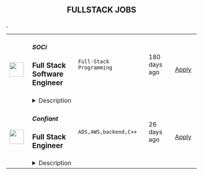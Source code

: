 <div align="center"><h2>FULLSTACK JOBS</h2></div><table><tr>
                <td width="100" height="100" rowspan="2">
                    <img src="https://weworkremotely.com/assets/IsotypeV2-1ebe3dd57673f3e8d02b7490bc0faaef55d6a95d3a4aaf17298bd3ed503ae7fe.svg" width="38px" height="auto">
                </td>
                <td width="300">
                    <h5>SOCi</h5>
                    <h3> Full Stack Software Engineer</h3>
                </td>
                <td width="300">
                    <code>Full-Stack Programming</code>
                </td>
                <td width="200">
                <text>180 days ago</text>
                </td>
                <td width="100" rowspan="2">
                <a href="https://weworkremotely.com/remote-jobs/soci-full-stack-software-engineer-1" align="right" target="_blank">Apply</a>
                </td>
            </tr>
            <tr>
                <td colspan="3">
                <details><summary>Description</summary>
                

<p>
  <strong>Headquarters:</strong> San Diego, CA
    <br /><strong>URL:</strong> <a href="https://engineering.meetsoci.com/">https://engineering.meetsoci.com/</a>
</p>

<div>About SOCi<br><br>
</div><div>
<br>SOCi is an award-winning all-in-one local marketing platform built specifically for "next-level" multi-location marketers. Our customers include top brands and influencers like Ace Hardware, Sport Clips, and Anytime Fitness who have the impossible challenge of managing their digital presence across hundreds and thousands of locations. The SOCi platform empowers local management of the entire customer journey across multiple mediums including local business listings, social, reviews, listening, ads, bots, and more. As the central command for multi-location marketers, SOCi makes the impossible possible by enabling top brands and their locations to strengthen and scale their digital presence across limitless local search and social pages while protecting what matters most, their reputation.<br><br>
</div><div>
<br>*** This is a fully remote position; <strong>international applicants welcome!<br></strong><br>
</div><div>
<br>Full Stack Web Developer<br><br>
</div><ul>
<li>As a member of an Empowered Product Team, you'll be accountable for deeply understanding the customer's problem, actively contributing to ideating on the solutions and measuring your impact through the results on our customers, not code written. You and your team will be responsible for creating the functional and technical specs and determining estimates to present to management. </li>
<li>A Product Team consists of 2 mobs (each mob consists of 3 engineers), an Engineering Manager (EM), a UX designer, and a Product Manager (PM). You'll be "mob programming" with the other engineers, in real-time over Zoom throughout the day, while ad-hoc collaborating with your EM, UX designer, and PM, as needed.</li>
<li>This position is fully remote, our teams are distributed across four continents. You'll be expected to have 6 hours of overlap with your team within the ~6am...~4pm PST (±2) window (varies by team).</li>
<li>You'll be deploying incremental slices of progress to production daily or even multiple times throughout the day; the only measure of progress is delivery of customer value to production.</li>
</ul><div>
<br> Requirements<br><br>
</div><ul>
<li>7+ years experience in building complex software systems</li>
<li>Deep understanding of object-oriented programming, ability to articulate the pros and cons of inheritance vs composition, discuss common design patterns, their applications and common mistakes when using them.</li>
<li>Deep understanding of relational database systems (MySQL, Postgres), including normalization (pros, cons), indexing strategies for large databases (100s millions of rows), and query optimization strategies (and common pitfalls).</li>
<li>Demonstrated track record of being able to balance making the right architectural decisions while moving fast do deliver customer value; can show examples of prior architectures built, articulate the tradeoffs and reasons for them. </li>
<li>Solid programming skills in a couple of languages (JS, PHP preferred, but not required).</li>
<li>Understanding of modern cloud technologies (AWS, GCP) and ability to use them to solve common technology problems in a simple and quick way. </li>
<li>Basic understanding of micro-services and service-oriented architectures, and the benefits and tradeoffs of monolith vs SOA, single-tenant vs multi-tenant systems.</li>
<li>High-level awareness of available ML technologies, ability to recognize their application in solving common business problems.</li>
<li>High-level awareness of basic visual and user experience principles (recognize obviously ugly and/or unusable experiences), and corresponding CSS skills to remedy them, in partnership with a UX designer.</li>
</ul><div>
<br>Why you’ll love it here<br><br>
</div><ul>
<li>Fully remote, diverse international team</li>
<li>An extremely talented group of engineers and tech leads to learn from</li>
<li>Work directly with product and technology executives</li>
<li>Active career coaching and professional development to keep you growing</li>
<li>Learning budget (books, online courses)</li>
<li>Directly see the impact of your work by working closely with customers and help build the fastest-growing mar-tech platform for top brands</li>
</ul><div>
<br>What's SOCi's culture like?<br><br>
</div><div>
<br>SOCi stands for Selfless, Overachievers, Customer Centric, and Innovative. We strive to be in service to each other, consider learning as Job #1. We are life-long learners and care to grow the company just as much as we care to grow each other. We obsess over the customer problems such that we can deliver the most valuable solutions to them. We hold each other accountable, are candid in our feedback, and expect you to do the same. It's okay to make mistakes, it's not okay to not learn from them. We partner strongly across departments and function, as we know it'll take a village to succeed. One team, one dream.<br><br>
</div><div>
<br>SOCi is an Equal Opportunity/Affirmative Action employer. All qualified applicants will receive consideration for employment without regard to race, color, religion, sex including sexual orientation and gender identity, national origin, disability, protected Veteran Status, or any other characteristic protected by applicable federal, state, or local law.<br><br>
</div>

<p><strong>To apply:</strong> <a href="https://weworkremotely.com/remote-jobs/soci-full-stack-software-engineer-1">https://weworkremotely.com/remote-jobs/soci-full-stack-software-engineer-1</a></p>

                </details>
                </td>
            </tr>,<tr>
                <td width="100" height="100" rowspan="2">
                    <img src="https://remotive.com/job/1224255/logo" width="38px" height="auto">
                </td>
                <td width="300">
                    <h5>Discourse</h5>
                    <h3>Full Stack Engineer - Customer Solutions Team</h3>
                </td>
                <td width="300">
                    <code>developer,javascript,rails,ruby</code>
                </td>
                <td width="200">
                <text>23 days ago</text>
                </td>
                <td width="100" rowspan="2">
                <a href="https://remotive.com/remote-jobs/software-dev/full-stack-engineer-customer-solutions-team-1224255" align="right" target="_blank">Apply</a>
                </td>
            </tr>
            <tr>
                <td colspan="3">
                <details><summary>Description</summary>
                <div class="h5"><em>Salary dependent on location and experience</em></div>
<p class="h1"> </p>
<p class="h1"><!--block-->About the job</p>
<p>You will work closely with some of Discourse’s largest clients to help them with their extensive customizations. You will also be contributing to Discourse’s core product and official plugins.</p>
<p><!--block--><br>Responsibilities include:<br><br></p>
<ul>
<li><!--block-->Communicate daily with clients and work with them to agree on work priorities</li>
<li><!--block-->Implement and document client features</li>
<li><!--block-->Discuss and decide with internal Discourse teams whether features are appropriate in core, or in client plugins</li>
<li><!--block-->Maintain client-specific features against latest core versions</li>
<li><!--block-->Highlight new critical core features to high-profile clients</li>
<li><!--block-->Schedule and deploy patches and upgrades</li>
</ul>
<p><!--block--><br><strong>About you</strong></p>
<p><!--block--></p>
<ul>
<li>You are an experienced full stack developer who has an interest in proposing and providing direct solutions to aid in customer success. You have excellent written and verbal communication skills and are comfortable working in a fully remote team.</li>
<li>You should be excited about customizing open-source solutions to fit a customer’s requirements.</li>
<li>You have Ruby, Rails and JavaScript experience; Discourse applicants usually complete a paid trial project prior to joining the team.</li>
<li>You should be kind to your co-workers. We believe in a welcoming workplace where people from different backgrounds and cultures work together to create something great.</li>
</ul>
<p> </p>
<p><!--block--><br><strong>About us</strong><br><br></p>
<p>There are many benefits to working at Discourse including a flexible work schedule, 5 weeks of holiday per year, funding for a co-working space, and more! <a href="https://www.discourse.org/team#benefits" rel="nofollow">Learn more</a>.<br><br></p>
<p><!--block--><br><strong>How to Apply</strong></p>
<p><!--block--><br>Please send a detailed cover letter along with your resume to <a href="mailto:jobs+wwr@discourse.org" rel="nofollow">jobs+wwr@discourse.org</a><br><br></p>
<!--block-->
<p><br><br></p>
<img src="https://remotive.com/job/track/1224255/blank.gif?source=public_api" alt=""/>
                </details>
                </td>
            </tr>,<tr>
                <td width="100" height="100" rowspan="2">
                    <img src="https://remotive.com/job/1339259/logo" width="38px" height="auto">
                </td>
                <td width="300">
                    <h5>Confiant</h5>
                    <h3>Full Stack Engineer</h3>
                </td>
                <td width="300">
                    <code>ADS,AWS,backend,C++</code>
                </td>
                <td width="200">
                <text>26 days ago</text>
                </td>
                <td width="100" rowspan="2">
                <a href="https://remotive.com/remote-jobs/software-dev/full-stack-engineer-1339259" align="right" target="_blank">Apply</a>
                </td>
            </tr>
            <tr>
                <td colspan="3">
                <details><summary>Description</summary>
                <p><em>Founded in 2013, Confiant is the cybersecurity leader at protecting people from malicious ads online. We are ridding the digital world of malvertising with every bad ad we detect. Our first-of-its-kind technology makes it easy to see, block, and replace the unwanted ads that threaten people online, hurt brand's reputation, and impact publisher's revenue and resources. Confiant operates as a remote-first company, with half our team working from home in the NYC region and the rest of our team members living worldwide.</em></p>
<p> </p>
<p><strong>Role</strong></p>
<p>Confiant is hiring a Full Stack Engineer to support the continued expansion of our architecture. In this position, you will be responsible for building new features, supporting iterations on existing ones, as well as coming up with and implementing solutions to continue to scale our applications as our business continues on its rapid growth trajectory. Confiant was founded in New York, New York and is fully remote with team members worldwide.</p>
<p> </p>
<p><strong>About the Team</strong></p>
<p>We are a small engineering team that works with bi-weekly sprints, fast code reviews and continuous deployments to answer our clients’ needs. Our tech stack evolves quickly to manage our growing scale and tackle the challenges we take on as a company. We look forward to welcoming new members to our team!</p>
<p> </p>
<p><strong>Responsibilities</strong></p>
<ul>
<li>Develop solutions to support the growing scale of our enterprise solution</li>
<li>Build features that span through the full range of our applications and services</li>
<li>Work closely with our product team and with your peers to design, develop and support web applications, APIs or backend services</li>
<li>Write clean, well-documented code</li>
<li>Write unit tests against your code, to be used in our CI workflow</li>
</ul>
<p> </p>
<p><strong><strong>Requirements</strong></strong></p>
<ul>
<li>Extensive professional experience developing large scale web applications with Python and Javascript (NodeJS + CommonJS)</li>
<li>Experience working on high-scale web applications</li>
<li>In-depth knowledge of object-oriented or functional programming</li>
<li>Experience writing unit tests and integration tests to help maintain or improve our code coverage</li>
</ul>
<p> </p>
<p><strong>Nice To Haves</strong></p>
<ul>
<li>Experience with PHP</li>
<li>Experience with C++</li>
<li>Experience with MySQL and/or PostgreSQL data modeling and query optimization</li>
<li>Experience with Redis or similar in-memory store</li>
<li>Experience with Chromium/CEF, Puppeteer and/or TAXII/Stix </li>
<li>Experience with containerization (specifically Docker) would be a plus</li>
<li>Experience with terraform or other infrastructure-through-code implementation would be a plus</li>
<li>Comfortable with basic Linux server administration tasks</li>
<li>Exposure to the AWS ecosystem (EC2, RDS, VPCs, networking…)</li>
<li>A college degree in Computer Science (or comparable)</li>
</ul>
<p> </p>
<p><strong><strong>Benefits</strong></strong></p>
<ul>
<li>Fully Remote &amp; Distributed</li>
<li>Competitive Salary</li>
<li>Stock Option Plan</li>
<li>Health Care Plan (Medical, Dental &amp; Vision)</li>
<li>Mental Health Benefits</li>
<li>Healthcare &amp; Childcare FSA</li>
<li>Commuter Benefits</li>
<li>Employee Sponsored Disability &amp; Life Insurance</li>
<li>401(k) Plan with Employer Contribution</li>
<li>Enhanced and Extended Family Leave</li>
<li>Unlimited Paid Time Off</li>
<li>Sabbatical</li>
<li>Flexible Working Hours</li>
</ul>
<p><em>Confiant is committed to diversity and inclusivity. We recruit, employ, train, compensate and promote without regard to race, color, national origin, religion, sex, disability, age, citizenship status, genetic information or any other protected classes.</em></p>
<p><em>We strongly encourage women, members of the BIPOC community, members of the LGBTQIA+ community, people with disabilities and people who are neurodivergent to apply.</em></p>
<p><em>To learn more about us, please visit <a href="http://www.confiant.com" rel="nofollow">www.confiant.com</a></em></p>
<p> </p>
<img src="https://remotive.com/job/track/1339259/blank.gif?source=public_api" alt=""/>
                </details>
                </td>
            </tr></table>